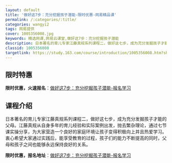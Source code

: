 ```yaml
---
layout: default
title: '做好这7步：充分挖掘孩子潜能-限时优惠-网易精品课'
permalink: /:categories/:title/
categories: wangyi2
tags: 网易提供
cover: 1005356008.jpg
keywords: 精选网课,网易云课堂,做好这7步：充分挖掘孩子潜能
description: 日本著名的育儿专家江藤真规系列课程二，做好这七步，成为充分发掘孩子才能的父母。江藤真规从自身多年的育儿经验和实际案例出发
classid: 1005356008
targetlink: https://study.163.com/course/introduction/1005356008.htm?share=1&shareId=1025206652&utm_campaign=share&utm_medium=iphoneShare&utm_source=&utm_u=1025206652
---
```


## 限时特惠

**限时优惠，火速报名**：[做好这7步：充分挖掘孩子潜能-报名学习](https://study.163.com/course/introduction/1005356008.htm?share=1&shareId=1025206652&utm_campaign=share&utm_medium=iphoneShare&utm_source=&utm_u=1025206652)

## 课程介绍

日本著名的育儿专家江藤真规系列课程二，做好这七步，成为充分发掘孩子才能的父母。江藤真规从自身多年的育儿经验和实际案例出发，抛去繁杂理论，通过七节课实操分享，为大家营造一个良好的家庭环境让孩子变得积极向上并且热爱学习。衷心希望大家通过实践后，能享受教育的过程，孩子们的能力不断提高的同时，父母和孩子之间也能够永远保持良好的关系。

**限时优惠，报名地址**：[做好这7步：充分挖掘孩子潜能-报名学习](https://study.163.com/course/introduction/1005356008.htm?share=1&shareId=1025206652&utm_campaign=share&utm_medium=iphoneShare&utm_source=&utm_u=1025206652)


